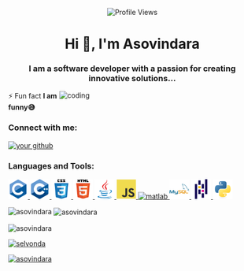 

<!-- Profile Views -->
<p align="center">
  <img src="https://img.shields.io/badge/Profile%20Views-13,944-0e75b6" alt="Profile Views">
</p>


<h1 align="center">Hi 👋, I'm Asovindara</h1>
<h3 align="center"> I am a software developer with a passion for creating innovative solutions... </h3>

<img align="right" alt="coding" width="400" src="https://user-images.githubusercontent.com/55389276/140866485-8fb1c876-9a8f-4d6a-98dc-08c4981eaf70.gif">



⚡ Fun fact **I am funny😅**

<h3 align="left">Connect with me:</h3>
<p align="left">

<a href="https://github.com/bluepathnder" target="_blank">
  <img align="center" src="https://raw.githubusercontent.com/rahuldkjain/github-profile-readme-generator/master/src/images/icons/Social/github.svg" alt="your github" height="30" width="40" /></a>

</p>

<h3 align="left">Languages and Tools:</h3>
<p align="left"> <a href="https://www.cprogramming.com/" target="_blank" rel="noreferrer"> <img src="https://raw.githubusercontent.com/devicons/devicon/master/icons/c/c-original.svg" alt="c" width="40" height="40"/> </a> <a href="https://www.w3schools.com/cpp/" target="_blank" rel="noreferrer"> <img src="https://raw.githubusercontent.com/devicons/devicon/master/icons/cplusplus/cplusplus-original.svg" alt="cplusplus" width="40" height="40"/> </a> <a href="https://www.w3schools.com/css/" target="_blank" rel="noreferrer"> <img src="https://raw.githubusercontent.com/devicons/devicon/master/icons/css3/css3-original-wordmark.svg" alt="css3" width="40" height="40"/> </a> <a href="https://www.w3.org/html/" target="_blank" rel="noreferrer"> <img src="https://raw.githubusercontent.com/devicons/devicon/master/icons/html5/html5-original-wordmark.svg" alt="html5" width="40" height="40"/> </a> <a href="https://www.java.com" target="_blank" rel="noreferrer"> <img src="https://raw.githubusercontent.com/devicons/devicon/master/icons/java/java-original.svg" alt="java" width="40" height="40"/> </a> <a href="https://developer.mozilla.org/en-US/docs/Web/JavaScript" target="_blank" rel="noreferrer"> <img src="https://raw.githubusercontent.com/devicons/devicon/master/icons/javascript/javascript-original.svg" alt="javascript" width="40" height="40"/> </a> <a href="https://www.mathworks.com/" target="_blank" rel="noreferrer"> <img src="https://upload.wikimedia.org/wikipedia/commons/2/21/Matlab_Logo.png" alt="matlab" width="40" height="40"/> </a> <a href="https://www.mysql.com/" target="_blank" rel="noreferrer"> <img src="https://raw.githubusercontent.com/devicons/devicon/master/icons/mysql/mysql-original-wordmark.svg" alt="mysql" width="40" height="40"/> </a> <a href="https://pandas.pydata.org/" target="_blank" rel="noreferrer"> <img src="https://raw.githubusercontent.com/devicons/devicon/2ae2a900d2f041da66e950e4d48052658d850630/icons/pandas/pandas-original.svg" alt="pandas" width="40" height="40"/> </a> <a href="https://www.python.org" target="_blank" rel="noreferrer"> <img src="https://raw.githubusercontent.com/devicons/devicon/master/icons/python/python-original.svg" alt="python" width="40" height="40"/> </a> </p>

<p><img align="left" src="https://github-readme-stats.vercel.app/api/top-langs?username=asovindara&show_icons=true&locale=en&layout=compact" alt="asovindara" /></p>

<p>&nbsp;<img align="center" src="https://github-readme-stats.vercel.app/api?username=asovindara&show_icons=true&locale=en" alt="asovindara" /></p>

<p><img align="center" src="https://github-readme-streak-stats.herokuapp.com/?user=asovindara&" alt="asovindara" /></p>

<p>
<a href="https://github.com/asovindara/selvonda">  
<img src="https://github-readme-stats.vercel.app/api/pin/?username=asovindara&repo=selvonda&theme=White" alt="selvonda"></p>

<p>
<a href="https://github.com/asovindara/asovindara">
<img src="https://github-readme-stats.vercel.app/api/pin/?username=asovindara&repo=asovindara&theme=White" alt="asovindara"></p>
